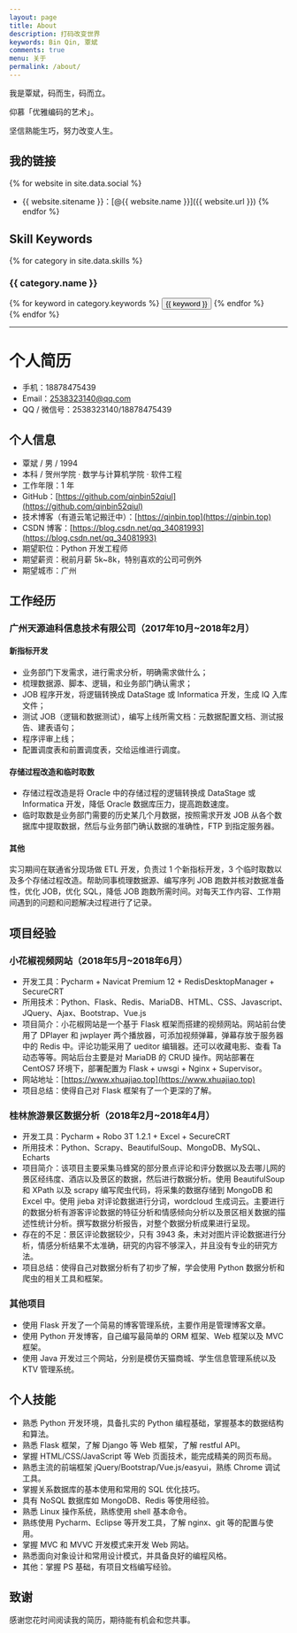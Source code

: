 ```yaml
---
layout: page
title: About
description: 打码改变世界
keywords: Bin Qin, 覃斌
comments: true
menu: 关于
permalink: /about/
---
```


我是覃斌，码而生，码而立。

仰慕「优雅编码的艺术」。

坚信熟能生巧，努力改变人生。

## 我的链接

{% for website in site.data.social %}
* {{ website.sitename }}：[@{{ website.name }}]({{ website.url }})
{% endfor %}

## Skill Keywords

{% for category in site.data.skills %}
### {{ category.name }}
<div class="btn-inline">
{% for keyword in category.keywords %}
<button class="btn btn-outline" type="button">{{ keyword }}</button>
{% endfor %}
</div>
{% endfor %}

--- 
# 个人简历

- 手机：18878475439
- Email：2538323140@qq.com
- QQ / 微信号：2538323140/18878475439

## 个人信息

 - 覃斌 / 男 / 1994
 - 本科 / 贺州学院 · 数学与计算机学院 · 软件工程
 - 工作年限：1 年
 - GitHub：[https://github.com/qinbin52qiul](https://github.com/qinbin52qiul)
 - 技术博客（有道云笔记搬迁中）：[https://qinbin.top](https://qinbin.top)
 - CSDN 博客：[https://blog.csdn.net/qq_34081993](https://blog.csdn.net/qq_34081993)
 - 期望职位：Python 开发工程师
 - 期望薪资：税前月薪 5k~8k，特别喜欢的公司可例外
 - 期望城市：广州


## 工作经历

### 广州天源迪科信息技术有限公司（2017年10月~2018年2月）

#### 新指标开发

- 业务部门下发需求，进行需求分析，明确需求做什么；
- 梳理数据源、脚本、逻辑，和业务部门确认需求；
- JOB 程序开发，将逻辑转换成 DataStage 或 Informatica 开发，生成 IQ 入库文件；
- 测试 JOB（逻辑和数据测试），编写上线所需文档：元数据配置文档、测试报告、建表语句；
- 程序评审上线；
- 配置调度表和前置调度表，交给运维进行调度。


#### 存储过程改造和临时取数

- 存储过程改造是将 Oracle 中的存储过程的逻辑转换成 DataStage 或 Informatica 开发，降低 Oracle 数据库压力，提高跑数速度。
- 临时取数是业务部门需要的历史某几个月数据，按照需求开发 JOB 从各个数据库中提取数据，然后与业务部门确认数据的准确性，FTP 到指定服务器。

#### 其他

实习期间在联通省分现场做 ETL 开发，负责过 1 个新指标开发，3 个临时取数以及多个存储过程改造。帮助同事梳理数据源、编写序列 JOB 跑数并核对数据准备性，优化 JOB，优化 SQL，降低 JOB 跑数所需时间。对每天工作内容、工作期间遇到的问题和问题解决过程进行了记录。


## 项目经验


### 小花椒视频网站（2018年5月~2018年6月）

 - 开发工具：Pycharm + Navicat Premium 12 + RedisDesktopManager + SecureCRT
 - 所用技术：Python、Flask、Redis、MariaDB、HTML、CSS、Javascript、JQuery、Ajax、Bootstrap、Vue.js
 - 项目简介：小花椒网站是一个基于 Flask 框架而搭建的视频网站。网站前台使用了 DPlayer 和 jwplayer 两个播放器，可添加视频弹幕，弹幕存放于服务器中的 Redis 中。评论功能采用了 ueditor 编辑器。还可以收藏电影、查看 Ta 动态等等。网站后台主要是对 MariaDB 的 CRUD 操作。网站部署在 CentOS7 环境下，部署配置为 Flask + uwsgi + Nginx + Supervisor。
- 网站地址：[https://www.xhuajiao.top](https://www.xhuajiao.top)
- 项目总结：使得自己对 Flask 框架有了一个更深的了解。

### 桂林旅游景区数据分析（2018年2月~2018年4月）

 - 开发工具：Pycharm + Robo 3T 1.2.1 + Excel + SecureCRT
 - 所用技术：Python、Scrapy、BeautifulSoup、MongoDB、MySQL、Echarts
 - 项目简介：该项目主要采集马蜂窝的部分景点评论和评分数据以及去哪儿网的景区经纬度、酒店以及景区的数据，然后进行数据分析。使用 BeautifulSoup 和 XPath 以及 scrapy 编写爬虫代码，将采集的数据存储到 MongoDB 和 Excel 中。使用 jieba 对评论数据进行分词，wordcloud 生成词云。主要进行的数据分析有游客评论数据的特征分析和情感倾向分析以及景区相关数据的描述性统计分析。撰写数据分析报告，对整个数据分析成果进行呈现。
- 存在的不足：景区评论数据较少，只有 3943 条，未对对图片评论数据进行分析，情感分析结果不太准确，研究的内容不够深入，并且没有专业的研究方法。
- 项目总结：使得自己对数据分析有了初步了解，学会使用 Python 数据分析和爬虫的相关工具和框架。

### 其他项目

- 使用 Flask 开发了一个简易的博客管理系统，主要作用是管理博客文章。
- 使用 Python 开发博客，自己编写最简单的 ORM 框架、Web 框架以及 MVC 框架。
- 使用 Java 开发过三个网站，分别是模仿天猫商城、学生信息管理系统以及 KTV 管理系统。



## 个人技能

- 熟悉 Python 开发环境，具备扎实的 Python 编程基础，掌握基本的数据结构和算法。
- 熟悉 Flask 框架，了解 Django 等 Web 框架，了解 restful API。
- 掌握 HTML/CSS/JavaScript 等 Web 页面技术，能完成精美的网页布局。
- 熟悉主流的前端框架 jQuery/Bootstrap/Vue.js/easyui，熟练 Chrome 调试工具。
- 掌握关系数据库的基本使用和常用的 SQL 优化技巧。
- 具有 NoSQL 数据库如 MongoDB、Redis 等使用经验。
- 熟悉 Linux 操作系统，熟练使用 shell 基本命令。
- 熟练使用 Pycharm、Eclipse 等开发工具，了解 nginx、git 等的配置与使用。
- 掌握 MVC 和 MVVC 开发模式来开发 Web 网站。
- 熟悉面向对象设计和常用设计模式，并具备良好的编程风格。
- 其他：掌握 PS 基础，有项目文档编写经验。


## 致谢
感谢您花时间阅读我的简历，期待能有机会和您共事。

